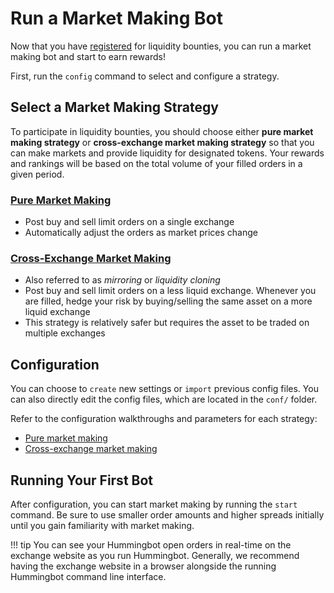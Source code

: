 # Run a Market Making Bot

Now that you have [registered](/bounties/tutorial/register) for liquidity bounties, you can run a market making bot and start to earn rewards!

First, run the `config` command to select and configure a strategy.

## Select a Market Making Strategy

To participate in liquidity bounties, you should choose either **pure market making strategy** or **cross-exchange market making strategy** so that you can make markets and provide liquidity for designated tokens. Your rewards and rankings will be based on the total volume of your filled orders in a given period.

### [Pure Market Making](https://docs.hummingbot.io/strategies/pure-market-making/)

- Post buy and sell limit orders on a single exchange
- Automatically adjust the orders as market prices change

### [Cross-Exchange Market Making](https://docs.hummingbot.io/strategies/cross-exchange-market-making/)

- Also referred to as *mirroring* or *liquidity cloning*
- Post buy and sell limit orders on a less liquid exchange. Whenever you are filled, hedge your risk by buying/selling the same asset on a more liquid exchange
- This strategy is relatively safer but requires the asset to be traded on multiple exchanges

## Configuration

You can choose to `create` new settings or `import` previous config files. You can also directly edit the config files, which are located in the `conf/` folder.

Refer to the configuration walkthroughs and parameters for each strategy:

* [Pure market making](/strategies/pure-market-making/#configuration-walkthrough)
* [Cross-exchange market making](/strategies/cross-exchange-market-making/)

## Running Your First Bot

After configuration, you can start market making by running the `start` command. Be sure to use smaller order amounts and higher spreads initially until you gain familiarity with market making.

!!! tip
    You can see your Hummingbot open orders in real-time on the exchange website as you run Hummingbot. Generally, we recommend having the exchange website in a browser alongside the running Hummingbot command line interface.
